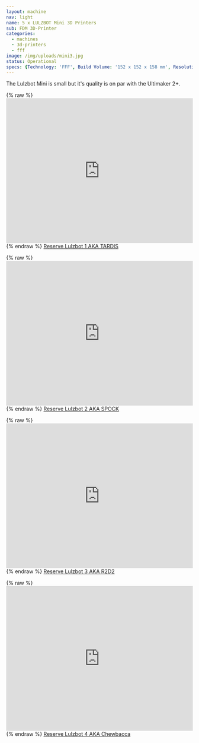 ```yaml
---
layout: machine
nav: light
name: 5 x LULZBOT Mini 3D Printers
sub: FDM 3D-Printer
categories:
  - machines
  - 3d-printers
  - fff
image: /img/uploads/mini3.jpg
status: Operational
specs: {Technology: 'FFF', Build Volume: '152 x 152 x 158 mm', Resolution: '0.05 mm to 0.50 mm', Nozzle:'0.5 mm', Materials: 'PLA, PP, Nylon, PETT, PETG, WoodFill, BronzeFill', File Formats: '.stl .gcode', Software: 'Cura Lulzbot'}
---
```


The Lulzbot Mini is small but it's quality is on par with the Ultimaker 2+.

{% raw %} <iframe src="https://takeout.aalto.fi/embed/606019" width="100%" height="390" frameborder="0" seamless="seamless"></iframe> {% endraw %}
[Reserve Lulzbot 1 AKA TARDIS](https://takeout.aalto.fi/606019)


{% raw %} <iframe src="https://takeout.aalto.fi/embed/606018" width="100%" height="390" frameborder="0" seamless="seamless"></iframe> {% endraw %}
[Reserve Lulzbot 2 AKA SPOCK](https://takeout.aalto.fi/606018)


{% raw %} <iframe src="https://takeout.aalto.fi/embed/605970" width="100%" height="390" frameborder="0" seamless="seamless"></iframe> {% endraw %}
[Reserve Lulzbot 3 AKA R2D2](https://takeout.aalto.fi/605970)


{% raw %} <iframe src="https://takeout.aalto.fi/embed/606020" width="100%" height="390" frameborder="0" seamless="seamless"></iframe> {% endraw %}
[Reserve Lulzbot 4 AKA Chewbacca](https://takeout.aalto.fi/606020)
